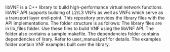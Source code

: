 libVNF is a C++ library to build high-performance virtual network functions. libVNF API supports building of L2/L3 VNFs as well as VNFs which serve as a transport layer end-point.
This repository provides the library files with the API implementations.
The folder structure is as follows:
The library files are in lib_files folder. Use these files to build VNF using the libVNF API. The folder also contains a sample makefile.
The dependencies folder contains dependencies of lirary. Refer to user_manual.pdf for details.
The examples folder contain VNF examples built over the library.

